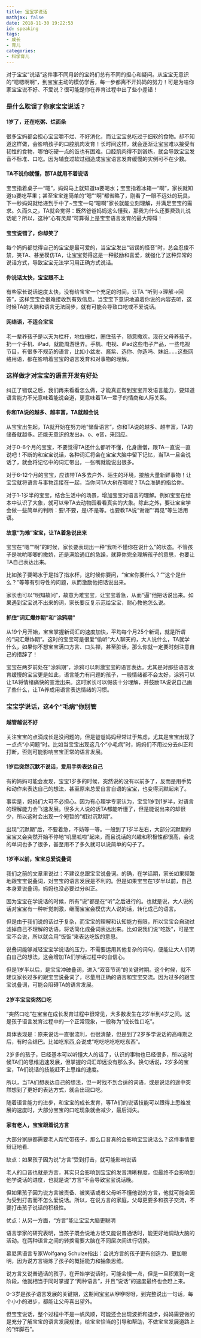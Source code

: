 ```yaml
---
title: 宝宝学说话
mathjax: false
date: 2018-11-30 19:22:53
id: speaking
tags:
- 成长
- 育儿
categories:
- 科学育儿
---
```


对于宝宝“说话”这件事不同月龄的宝妈们总有不同的担心和疑问。从宝宝无意识的“嗯嗯啊啊”，到宝宝主动的模仿学舌，每一步都离不开妈妈的努力！可是为啥你家宝宝说不好、不爱说？很可能是你在养育过程中出了些小差错！

<!---more--->

### 是什么耽误了你家宝宝说话？

#### 1岁了，还在吃粥、烂面条

很多宝妈都会担心宝宝嚼不烂、不好消化，而让宝宝总吃过于细软的食物。却不知道这样做，会影响孩子的口腔肌肉发育！长时间这样，就会逐渐让宝宝难以接受有韧性的食物，哪怕吃硬一点的饭也有困难。口腔肌肉得不到锻炼，就会导致宝宝发音不标准、口吃。因为辅食过软过细造成宝宝语言发育缓慢的实例可不在少数。

#### TA不说你就懂，那TA就用不着说话

宝宝指着桌子一“嗯”，妈妈马上就知道ta要喝水；宝宝指着冰箱一“啊”，家长就知道ta要吃苹果；甚至宝宝连简单的“嗯”“啊”都省略了，刚看了一眼不远处的玩具，下一秒妈妈就给递到手中了~宝宝一句“嗯啊”家长就能立刻理解，并满足宝宝的需求。久而久之，TA就会觉得：既然爸爸妈妈这么懂我，那我为什么还要费劲儿说话呢？所以，这种“心有灵犀”可算得上是宝宝语言发育的最大障碍！

#### 宝宝说错了，你却笑了

每个妈妈都觉得自己的宝宝是最可爱的，当宝宝发出“错误的怪音”时，总会忍俊不禁，笑TA、甚至模仿TA，让宝宝觉得这是一种鼓励和喜爱，就强化了这种异常的说话方式，导致宝宝无法学习用正确方式说话。

#### 你说话太快，宝宝跟不上

有些家长说话速度太快，没有给宝宝一个充足的时间，让TA “听到→理解→回答”，这样宝宝会很难接收到有效信息。当宝宝下意识地追着你说的内容去听，这时候TA的大脑和语言无法同步，就有可能会导致口吃或不爱说话。

#### 网络语，不适合宝宝

老一辈养孩子是以天为栏杆，地位栅栏，圈住孩子，随意撒欢。现在父母养孩子，扔一个手机、iPad，就能周游世界。手机、电视、iPad这些电子产品，一些电视节目，有很多不规范的语言，比如小盆友、酱紫、选你、你造吗、妹纸……这些网络用语，都在影响着宝宝的语言发育和对事物的理解。

### 这样做才对宝宝的语言开发有好处

纠正了错误之后，我们再来看看怎么做，才能真正帮到宝宝开发语言能力，要知道语言能力不光意味着能说会道，更意味着TA一辈子的情商和人际关系。

#### 你和TA说的越多、越丰富，TA就越会说

从宝宝出生起，TA就开始在努力地“储备语言”，你和TA说的越多、越丰富，TA的储备就越多。还能无意识的发出a、o、e音，来回应。

对于0-6个月的宝宝，不要觉得TA还什么都听不懂，化身唐僧，跟TA一直说一直说吧！不断的和宝宝说话，各种词汇将会在宝宝大脑中留下记忆，当TA一旦会说话了，就会将记忆中的词汇带出，一张嘴就能说出很多。

对于6-12个月的宝宝，应该带TA多去户外、陌生的环境，接触大量新鲜事物！让宝宝就将语言与事物连接在一起，当你问TA大树在哪呢？TA会准确的指给你。

对于1-1岁半的宝宝，结合生活中的场景，增加宝宝对语言的理解。例如宝宝在绘本中认识了大象，就可以带TA去动物园看看真实的大象。除此之外，要让宝宝学会做一些简单的判断：要\不要，是\不是等。也要教TA说“谢谢”“再见”等生活用语。

#### 故意“为难”宝宝，让TA着急说出来

宝宝在“嗯”“啊”的时候，家长要表现出一种“我听不懂你在说什么”的状态。不管孩子是吭吭唧唧的撒娇，还是满脸通红的急躁，就算你完全理解孩子的意思，也要让TA自己表达出来。

比如孩子要喝水于是指了指水杯，这时候你要问，“宝宝你要什么？”“这个是什么？”等等有引导性的问题，从而激励他把话说出来。

家长也可以“明知故问”，故意为难宝宝，让宝宝着急，从而“逼”他把话说出来。如果遇到宝宝说不出来的词，家长要反复示范给宝宝，耐心教他怎么说。

#### 抓住“词汇爆炸期”和“涂鸦期”

从19个月开始，宝宝掌握新词汇的速度加快，平均每个月25个新词，就是所谓的“词汇爆炸期”。这时的宝宝可是很爱“偷听”大人聊天的，大人说什么，TA就学什么，如果你不想宝宝满口方言、口头禅，甚至脏话，那么你就一定要时刻注意自己的措辞了！

宝宝在两岁前处在“涂鸦期”，涂鸦可以刺激宝宝的语言表达。尤其是对那些语言发育缓慢的宝宝更是如此，语言能力有问题的孩子，一般情绪都不会太好，涂鸦可以让TA将情绪痛快的宣泄出来。这时家长可以假装十分理解，并鼓励TA说说自己画了些什么，让TA养成用语言表达情绪的习惯。

### 宝宝学说话，这4个“毛病”你别管

#### 越管越说不好

关注宝宝的点滴成长是没问题的，但是爸爸妈妈经常过于焦虑，尤其是宝宝出现了一点点“小问题”时。比如当宝宝出现这几个“小毛病”时，妈妈们不用过分去纠正和打断，否则可能影响宝宝正常的语言发展。

#### 1岁后突然沉默不说话，爱用手势表达自己

有的妈妈可能会发现，宝宝1岁多的时候，突然说的没有以前多了，反而是用手势和动作来表达自己的想法，甚至原来总爱自言自语的宝宝，也变得沉默起来了。

事实是，妈妈们大可不必担心。因为有心理学专家认为，宝宝1岁到1岁半，对语言的理解能力会飞速发展。很多大人说的话TA都能听懂了，但是能说出来的却很少，所以这时会出现一个短暂的“相对沉默期”。

出现“沉默期”后，不要着急，不妨等一等。一般到了1岁半左右，大部分沉默期的宝宝又会突然开始不停地“叽里呱啦”起来，而且说话的兴趣和积极性都很高，会说的单词也多了很多，甚至用不了多久就可以说简单的句子了。   

#### 1岁半以前，宝宝总爱说叠词

我们之前的文章里说过：不建议总跟宝宝说叠词。的确，在学话期，家长如果频繁地跟宝宝说叠词，对宝宝的语言发展是不利的。但是如果宝宝在1岁半以前，自己本身爱说叠词，妈妈也没必要过分纠正。

因为宝宝在学说话的时候，所有“说”都是在“听”之后进行的。也就是说，大人说的话对宝宝有一种听觉刺激，继而宝宝会模仿大人说的话，转化成己的语言。

但是由于我们说的话过于复杂，而宝宝的理解和认知能力有限，所以宝宝会自动过滤掉自己不理解的话语，将话简化成叠词表达出来。比如说我们说“吃饭”，可是宝宝不会说，所以就会用“饭饭”来表达吃饭的意思。

说叠词能够减轻宝宝学说话的压力，不需要运用其他复杂的词句，便能让大人们明白自己的想法，这会增加TA们学话过程中的自信心。

但是1岁半以后，是宝宝冲破叠词，进入“双音节词”的关键时期。这个时候，就不建议家长过多的跟宝宝说叠词了，尽量用正确的语言和宝宝交流。因为过多的跟宝宝说叠词，可能会阻碍TA的语言发展。

#### 2岁半宝宝突然口吃

“突然口吃”在宝宝在成长发育过程中很常见，大多数发生在2岁半到4岁之间。这是孩子语言发育过程中的一个正常现象，一般称为“成长性口吃”。

具体表现是：原来说话一直很流利，也很清楚，但是到了2岁多学说话的高峰期之后，有时会结巴。比如吃东西,会说成“吃吃吃吃吃吃东西”。

2岁多的孩子，已经基本可以听懂大人的话了，认识的事物也已经很多，所以这时候TA们的思维迅速发展，但掌握的词汇却远没有那么多。换句话说，2岁多的宝宝，TA们说话的技能赶不上思维的速度。

所以，当TA们想表达自己的想法，但一时找不到合适的词语，或是说话的途中突然想到了更好的表达方式，就会出现口吃。

随着语言能力的进步，和宝宝的成长发育，等TA们的说话技能可以跟得上思维发展的速度时，大部分宝宝的口吃现象就会减少，最后消失。

#### 家有老人，宝宝跟着说方言

大部分家庭都需要老人帮忙带孩子，那么口音真的会影响宝宝说话么？这件事情要辩证地看.

缺点：如果孩子因为说“方言”受到打击，就可能影响说话

老人的口音也就是方言，其实只会影响到宝宝的发音清晰程度，但最终不会影响到他学说话的进度，也就是说“方言”不会导致宝宝说话晚。

但如果孩子因为说方言被责备、被笑话或者父母听不懂他说的方言，他就可能会因为受到打击而不怎么爱说话。所以，在说方言的家庭，父母更要多和孩子交流，不要打击孩子说话的积极性。

优点：从另一方面，“方言”能让宝宝大脑更聪明

语言学家的研究表明，当孩子既会说地方话又能说普通话时，能更好地调动大脑的活动。在两种语言之间的转换需要大脑在不同层次间进行切换。

慕尼黑语言专家Wolfgang Schulze指出：会说方言的孩子更有创造力、更加聪明，因为说方言锻炼了孩子的概括能力和抽象思维。

说方言又说普通话的孩子，在开始学说话时，可能会慢一点，但是一旦积累到一定阶段，他就相当于同时掌握了“两种语言”，并且“说话”的速度最终也会赶上来。

0-3岁是孩子语言发展的关键期，这期间宝宝从咿咿呀呀，到完整说出一句话，每个小小的进步，都能让父母喜出望外。

但宝宝说话，整个过程中不是一帆风顺，可能还会出现波折和退步，妈妈需要做的是充分了解宝宝的语言发展规律，给宝宝恰当的引导和帮助，不做宝宝发展道路上的“绊脚石”。